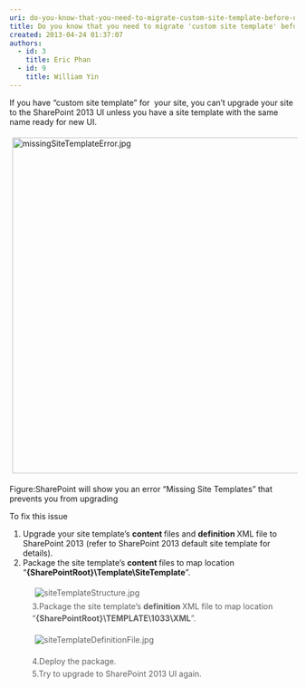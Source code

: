 ```yaml
---
uri: do-you-know-that-you-need-to-migrate-custom-site-template-before-upgrade-to-sharepoint--ui
title: Do you know that you need to migrate 'custom site template' before upgrade to SharePoint 2013 UI?
created: 2013-04-24 01:37:07
authors:
  - id: 3
    title: Eric Phan
  - id: 9
    title: William Yin
---
```





<span class='intro'> <p>If you have “custom site template” for &#160;your site, you can’t upgrade your site to the SharePoint 2013 UI unless you have a site template with the same name ready for new UI.</p><p><img src="/PublishingImages/missingSiteTemplateError.jpg" alt="missingSiteTemplateError.jpg" style="margin&#58;5px;width&#58;593px;" /><br></p><p><span class="ssw-rteStyle-FigureNormal">Figure&#58;SharePoint will show you an error “Missing Site Templates” that prevents you from upgrading</span><br></p> </span>

<p>​To fix this issue</p><div><ol><li>Upgrade your site template’s <strong>content </strong>files and <strong>definition </strong>XML file to SharePoint 2013 (refer to SharePoint 2013 default site template for details).<br></li><li>Package the site template’s <strong>content </strong>files to map location “<strong>&#123;SharePointRoot&#125;\Template\SiteTemplate</strong>”.<br></li></ol></div><div><blockquote style="margin&#58;0px 0px 0px 40px;border&#58;none;padding&#58;0px;"><div><img src="/PublishingImages/siteTemplateStructure.jpg" alt="siteTemplateStructure.jpg" style="margin&#58;5px;" />&#160;</div><div><span style="line-height&#58;21px;">3</span><span style="line-height&#58;21px;">.Package the site template’s <strong>definition </strong>XML file to map location “<strong>&#123;SharePointRoot&#125;\TEMPLATE\1033\XML</strong>”.</span><br></div></blockquote></div><p></p><blockquote style="margin&#58;0px 0px 0px 40px;border&#58;none;padding&#58;0px;"><p><img src="/PublishingImages/siteTemplateDefinitionFile.jpg" alt="siteTemplateDefinitionFile.jpg" style="margin&#58;5px;" />&#160;</p><span style="line-height&#58;1.6;">4.</span><span style="line-height&#58;1.6;">Deploy the package.</span><br></blockquote><blockquote style="margin&#58;0px 0px 0px 40px;border&#58;none;padding&#58;0px;"><div><span style="line-height&#58;1.6;">5.</span><span style="line-height&#58;1.6;">Try to upgrade to SharePoint 2013 UI again.</span><br></div><p><br></p></blockquote><p></p>


